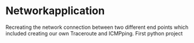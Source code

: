 # Networkapplication

Recreating the network connection between two different end points which included creating our own Traceroute and ICMPping.
First python project
